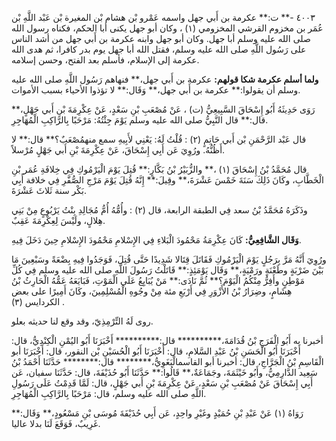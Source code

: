 ٤٠٠٣ -** ت:** عكرمة بن أَبي جهل واسمه عَمْرو بْن هشام بْن المغيرة بْن عَبْد اللَّهِ بْن عُمَر بن مخزوم القرشي المخزومي (١) ، وكان أبو جهل يكنى أبا الحكم، فكناه رسول الله صلى الله عليه وسلم أبا جهل. وكان أبو جهل وابنه عكرمة بن أَبي جهل من أشد الناس على رَسُول اللَّهِ صلى الله عليه وسلم، فقتل الله أبا جهل يوم بدر كافرا، ثم هدى الله عكرمة إلى الإسلام، فأسلم بعد الفتح، وحسن إسلامه.

**ولما أسلم عكرمة شكا قولهم:** عكرمة بن أَبي جهل،** فنهاهم رَسُول اللَّهِ صلى الله عليه وسلم أن يقولوا:** عكرمة بن أَبي جهل،** وَقَال:** لا تؤذوا الأحياء بسبب الأموات.

رَوَى حَدِيثَهُ أَبُو إِسْحَاقَ السَّبِيعِيُّ (ت) ، عَنْ مُصْعَبِ بْنِ سَعْدٍ، عَنْ عِكْرِمَةَ بْنِ أَبي جَهْلٍ،** قال:** قال النَّبِيُّ صلى الله عليه وسلم يَوْمَ جِئْتُهُ: مَرْحَبًا بِالرَّاكِبِ الْمُهَاجِرِ.

قال عَبْد الرَّحْمَنِ بْن أَبي حَاتِمٍ (٢) : قُلْتُ لَهُ: يَعْنِي لأَبِيهِ سمع منهمُصْعَبٌ؟** قال:** لا أَظُنُّهُ. ورُوِيَ عَن أَبِي إِسْحَاقَ، عَنْ عِكْرِمَةَ بْنِ أَبي جَهْلٍ مُرْسلاً.

قال مُحَمَّدُ بْنُ إِسْحَاقَ (١) ،** والزُّبَيْرُ بْنُ بَكَّارٍ:** قُتِلَ يَوْمَ الْيَرْمُوكِ فِي خِلافَةِ عُمَر بْنِ الْخَطَّابِ، وكَانَ ذَلِكَ سَنَةَ خَمْسَ عَشْرَةَ،** وقِيلَ:** إِنَّهُ قُتِلَ يَوْمَ مَرْجِ الصُّفَّرِ فِي خلافة أَبِي بَكْر سنة ثَلاثَ عَشْرَةَ.

وذَكَرَهُ مُحَمَّدُ بْنُ سعد فِي الطبقة الرابعة، قال (٢) : وأُمُّهُ أُمُّ مُجَالِدِ بِنْتُ يَرْبُوعٍ مِنْ بَنِي هِلالٍ، ولَيْسَ لِعِكْرِمَةَ عَقِبٌ.

**وَقَال الشَّافِعِيُّ:** كَانَ عِكْرِمَةُ مَحْمُودَ الْبَلاءِ فِي الإِسْلامِ مَحْمُودَ الإِسْلامِ حِينَ دَخَلَ فِيهِ.

ورُوِيَ أَنَّهُ مَرَّ بِرَجُلٍ يَوْمَ الْيَرْمُوكِ فَقَاتَلَ قِتَالا شَدِيدًا حَتَّى قُتِلَ، فَوَجَدُوا فِيهِ بِضْعَةً وسَبْعِينَ مَا بَيْنَ ضَرْبَةٍ وطَعْنَةٍ ورَمْيَةٍ،** وَقَال يَوْمَئِذٍ:** قَاتَلْتُ رَسُولَ اللَّهِ صلى الله عليه وسلم فِي كُلِّ مَوْطِنٍ وأَفِرُّ مِنْكُمُ الْيَوْمَ؟** ثُمَّ نَادَى:** مَنْ يُبَايِعُ عَلَى الْمَوْتِ، فَبَايَعَهُ عَمُّهُ الْحَارِثُ بْنُ هِشَامٍ، وضِرَارُ بْنُ الأَزْوَرِ فِي أَرْبَعِ مئة مِنْ وجُوهِ الْمُسْلِمِينَ، وكَانَ أَمِيرًا على بعض الكردايس (٣) .

روى لَهُ التِّرْمِذِيّ، وقد وقع لنا حديثه بعلو.

أخبرنا به أَبُو الْفَرَجِ بْنُ قُدَامَةَ،********** قال:********** أَخْبَرَنَا أَبُو اليُمْنِ الْكِنْدِيُّ، قال: أَخْبَرَنَا أَبُو الْحَسَنِ بْنُ عَبْدِ السَّلامِ، قال: أَخْبَرَنَا أَبُو الْحُسَيْنِ بْن النقور، قال: أَخْبَرَنَا أبو الْقَاسِمِ بْنُ الْجَرَّاجِ، قال: أخبرنا أبو القاسمالْبَغَوِيُّ،******** قال:******** حَدَّثَنَا أَحْمَدُ بْنُ سَعِيد الدَّارِمِيُّ، وأَبُو خَيْثَمَةَ، وجَمَاعَةٌ،** قَالُوا:** حَدَّثَنَا أَبُو حُذَيْفَةَ، قال: حَدَّثَنَا سفيان، عَن أَبِي إِسْحَاقَ عَنْ مُصْعَبِ بْنِ سَعْدٍ، عَنْ عِكْرِمَةَ بْنِ أَبي جَهْلٍ، قال: لَمَّا قَدِمْتُ عَلَى رَسُولِ اللَّهِ صلى الله عليه وسلم، قال: مَرْحَبًا بِالرَّاكِبِ الْمُهَاجِرِ.

رَوَاهُ (١) عَنْ عَبْدِ بْنِ حُمَيْدٍ وغَيْرِ واحِدٍ، عَن أَبِي حُذَيْفَةَ مُوسَى بْنِ مَسْعُودٍ،** وَقَال:** غَرِيبٌ، فَوَقَعَ لَنَا بدلا عاليا.
